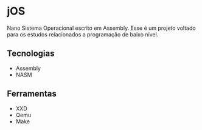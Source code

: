 # jOS

Nano Sistema Operacional escrito em Assembly. Esse é um projeto voltado para os estudos relacionados a programação de baixo nível.

## Tecnologias

* Assembly
* NASM

## Ferramentas

* XXD
* Qemu
* Make
